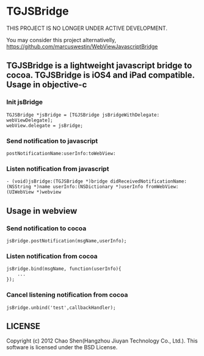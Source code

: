 TGJSBridge
=============
THIS PROJECT IS NO LONGER UNDER ACTIVE DEVELOPMENT.

You may consider this project alternativelly, https://github.com/marcuswestin/WebViewJavascriptBridge

TGJSBridge is a lightweight javascript bridge to cocoa. 
TGJSBridge is iOS4 and iPad compatible.
Usage in objective-c
----------------------
### Init jsBridge

    TGJSBridge *jsBridge = [TGJSBridge jsBridgeWithDelegate: webViewDelegate];
    webView.delegate = jsBridge;


### Send notification to javascript
`postNotificationName:userInfo:toWebView:`

### Listen notification from javascript

    - (void)jsBridge:(TGJSBridge *)bridge didReceivedNotificationName:(NSString *)name userInfo:(NSDictionary *)userInfo fromWebView:(UIWebView *)webview

Usage in webview
----------------------
### Send notification to cocoa

    jsBridge.postNotification(msgName,userInfo);

### Listen notification from cocoa

    jsBridge.bind(msgName, function(userInfo){
        ...
    });

### Cancel listening notification from cocoa

    jsBridge.unbind('test',callbackHandler);

LICENSE
----------------------
Copyright (c) 2012 Chao Shen(Hangzhou Jiuyan Technology Co., Ltd.). This software is licensed under the BSD License.



